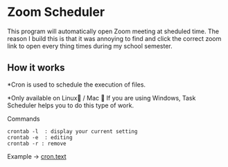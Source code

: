 # Zoom Scheduler

This program will automatically open Zoom meeting at sheduled time.
The reason I build this is that it was annoying to find and click the correct zoom link to open every thing times during my school semester.

## How it works

\*Cron is used to schedule the execution of files.

\*Only available on Linux🐧 / Mac 
If you are using Windows, Task Scheduler helps you to do this type of work.

Commands

```cron
crontab -l  : display your current setting
crontab -e  : editing
crontab -r : remove
```

Example -> [cron.text](cron.txt)
